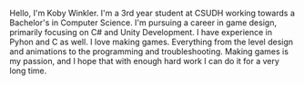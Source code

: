 Hello, I'm Koby Winkler.
I'm a 3rd year student at CSUDH working towards a Bachelor's in Computer Science.
I'm pursuing a career in game design, primarily focusing on C# and Unity Development.
I have experience in Pyhon and C as well.
I love making games. Everything from the level design and animations to the programming and troubleshooting.
Making games is my passion, and I hope that with enough hard work I can do it for a very long time.

<!---
KobyWan17/KobyWan17 is a ✨ special ✨ repository because its `README.md` (this file) appears on your GitHub profile.
You can click the Preview link to take a look at your changes.
--->
